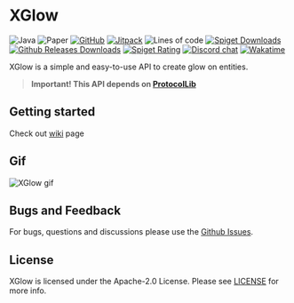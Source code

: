 # XGlow

![Java](https://img.shields.io/badge/Java-8%2B-brightgreen)
![Paper](https://img.shields.io/badge/Tested%20on%20Paper-v.1.13.*%20--%201.19.*-informational)
[![GitHub](https://img.shields.io/github/license/Xezard/XGlow)](https://github.com/Xezard/XGlow/blob/master/LICENSE) 
[![Jitpack](https://jitpack.io/v/Xezard/XGlow.svg)](https://jitpack.io/#Xezard/XGlow) 
![Lines of code](https://img.shields.io/tokei/lines/github/Xezard/XGlow?label=lines%20of%20code) 
[![Spiget Downloads](https://img.shields.io/spiget/downloads/85325?label=downloads%20%5Bspigot%5D)](https://www.spigotmc.org/resources/xglow.85325/)
[![Github Releases Downloads](https://img.shields.io/github/downloads/Xezard/XGlow/total?label=downloads%20%5Bgithub%20releases%5D)](https://github.com/Xezard/XGlow/releases)
[![Spiget Rating](https://img.shields.io/spiget/rating/85325)](https://www.spigotmc.org/resources/xglow.85325/) 
[![Discord chat](https://img.shields.io/discord/775493797702139914?color=blue&label=discord)](https://discord.gg/JZ9uZ5aXwf)
[![Wakatime](https://wakatime.com/badge/user/d6a049ff-6a4a-43a6-84ca-2a7d63329349/project/c02c20cd-6d72-414f-85e4-58dd3c69520d.svg)](https://wakatime.com/badge/user/d6a049ff-6a4a-43a6-84ca-2a7d63329349/project/c02c20cd-6d72-414f-85e4-58dd3c69520d)

XGlow is a simple and easy-to-use API to create glow on entities.

> **Important! This API depends on [ProtocolLib](https://github.com/dmulloy2/ProtocolLib)**

## Getting started

Check out [wiki](https://github.com/Xezard/XGlow/wiki) page  

## Gif
![XGlow gif](https://github.com/Xezard/XGlow/blob/master/gif/19f2f70f-53aa-48fb-8eaa-04b5377f2071.gif)

## Bugs and Feedback

For bugs, questions and discussions please use the [Github Issues](https://github.com/Xezard/XGlow/issues).

## License
XGlow is licensed under the Apache-2.0 License. Please see [LICENSE](https://github.com/Xezard/XGlow/blob/master/LICENSE "LICENSE") for more info.

